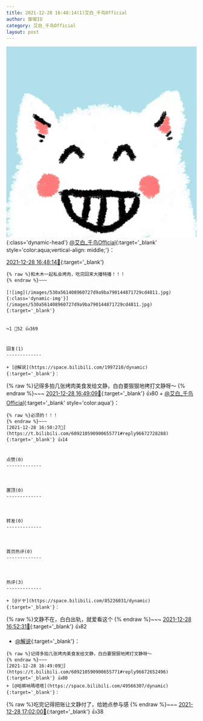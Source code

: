 ```yaml
---
title: 2021-12-28 16:48:14(1)艾白_千鸟Official
author: 御坂IO
category: 艾白_千鸟Official
layout: post
---
```


![img](/images/9ae8b9445fd0665cc014d9080156a45271be73c6.jpg){:class='dynamic-head'}
[@艾白_千鸟Official](https://space.bilibili.com/334537711/dynamic){:target='_blank' style='color:aqua;vertical-align: middle;'}：

[2021-12-28 16:48:14🔗](https://t.bilibili.com/609210590900655771){:target='_blank'}

~~~
{% raw %}和木木一起私会烤肉，吃完回来大播特播！！！
{% endraw %}~~~

[![img](/images/530a561408960727d9a9ba790144871729cd4811.jpg){:class='dynamic-img'}](/images/530a561408960727d9a9ba790144871729cd4811.jpg){:target='_blank'}


↪️1 💬52 👍369


回复(1)
-------------

+ [@解说](https://space.bilibili.com/1997210/dynamic){:target='_blank'}：
~~~
{% raw %}记得多拍几张烤肉美食发给文静，白白要狠狠地拷打文静呀～
{% endraw %}~~~
[2021-12-28 16:49:09🔗](https://t.bilibili.com/609210590900655771#reply96672652496){:target='_blank'} 👍80
    + [@艾白_千鸟Official](https://space.bilibili.com/334537711/dynamic){:target='_blank' style='color:aqua'}：
~~~
{% raw %}必须的！！！
{% endraw %}~~~
[2021-12-28 16:50:27🔗](https://t.bilibili.com/609210590900655771#reply96672728288){:target='_blank'} 👍14


点赞(0)
-------------



置顶(0)
-------------



转发(0)
-------------



首页热评(0)
-------------



热评(3)
-------------

+ [@ドヤ](https://space.bilibili.com/85226031/dynamic){:target='_blank'}：
~~~
{% raw %}文静不在，白白出轨，就爱看这个
{% endraw %}~~~
[2021-12-28 16:52:31🔗](https://t.bilibili.com/609210590900655771#reply96672900112){:target='_blank'} 👍82
+ [@解说](https://space.bilibili.com/1997210/dynamic){:target='_blank'}：
~~~
{% raw %}记得多拍几张烤肉美食发给文静，白白要狠狠地拷打文静呀～
{% endraw %}~~~
[2021-12-28 16:49:09🔗](https://t.bilibili.com/609210590900655771#reply96672652496){:target='_blank'} 👍80
+ [@哈裤呐瑪塔塔](https://space.bilibili.com/49566307/dynamic){:target='_blank'}：
~~~
{% raw %}吃完记得把账让文静付了，给她点参与感
{% endraw %}~~~
[2021-12-28 17:02:00🔗](https://t.bilibili.com/609210590900655771#reply96673697104){:target='_blank'} 👍38


